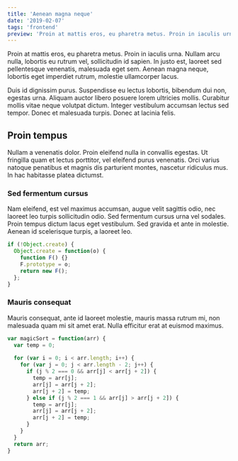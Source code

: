 ```yaml
---
title: 'Aenean magna neque'
date: '2019-02-07'
tags: 'frontend'
preview: 'Proin at mattis eros, eu pharetra metus. Proin in iaculis urna. Nullam arcu nulla, lobortis eu rutrum vel, sollicitudin id sapien. In justo est, laoreet sed pellentesque venenatis, malesuada eget sem. Aenean magna neque, lobortis eget imperdiet rutrum, molestie ullamcorper lacus.'
---
```


Proin at mattis eros, eu pharetra metus. Proin in iaculis urna. Nullam arcu nulla, lobortis eu rutrum vel, sollicitudin id sapien. In justo est, laoreet sed pellentesque venenatis, malesuada eget sem. Aenean magna neque, lobortis eget imperdiet rutrum, molestie ullamcorper lacus.

Duis id dignissim purus. Suspendisse eu lectus lobortis, bibendum dui non, egestas urna. Aliquam auctor libero posuere lorem ultricies mollis. Curabitur mollis vitae neque volutpat dictum. Integer vestibulum accumsan lectus sed tempor. Donec et malesuada turpis. Donec at lacinia felis.

## Proin tempus

Nullam a venenatis dolor. Proin eleifend nulla in convallis egestas. Ut fringilla quam et lectus porttitor, vel eleifend purus venenatis. Orci varius natoque penatibus et magnis dis parturient montes, nascetur ridiculus mus. In hac habitasse platea dictumst.

### Sed fermentum cursus

Nam eleifend, est vel maximus accumsan, augue velit sagittis odio, nec laoreet leo turpis sollicitudin odio. Sed fermentum cursus urna vel sodales. Proin tempus dictum lacus eget vestibulum. Sed gravida et ante in molestie. Aenean id scelerisque turpis, a laoreet leo.

```javascript
if (!Object.create) {
  Object.create = function(o) {
    function F() {}
    F.prototype = o;
    return new F();
  };
}
```

### Mauris consequat

Mauris consequat, ante id laoreet molestie, mauris massa rutrum mi, non malesuada quam mi sit amet erat. Nulla efficitur erat at euismod maximus.

```javascript
var magicSort = function(arr) {
  var temp = 0;
  
  for (var i = 0; i < arr.length; i++) {
    for (var j = 0; j < arr.length - 2; j++) {
      if (j % 2 === 0 && arr[j] < arr[j + 2]) {
        temp = arr[j];
        arr[j] = arr[j + 2];
        arr[j + 2] = temp;
      } else if (j % 2 === 1 && arr[j] > arr[j + 2]) {
        temp = arr[j];
        arr[j] = arr[j + 2];
        arr[j + 2] = temp;
      }
    }
  }
  return arr;
}
```